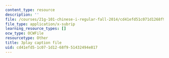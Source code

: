 ```yaml
---
content_type: resource
description: ''
file: /courses/21g-101-chinese-i-regular-fall-2014/cd41efd51c071d1268f951432494e817_uskl5IFNM64.srt
file_type: application/x-subrip
learning_resource_types: []
ocw_type: OCWFile
resourcetype: Other
title: 3play caption file
uid: cd41efd5-1c07-1d12-68f9-51432494e817
---
```

